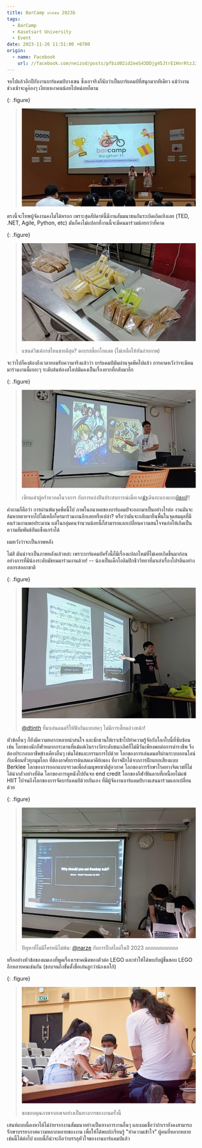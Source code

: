 ```yaml
---
title: BarCamp บางเขน 2023b
tags:
  - BarCamp
  - Kasetsart University
  - Event
date: 2023-11-26 11:51:00 +0700
origin:
  - name: Facebook
    url: //facebook.com/neizod/posts/pfbid02id2eeS43DDjg45JtrE1HnrRtzJ25LMDdpbA4w76HWsY8DqkGsjHfQ8b57K7wpG6Hl
---
```


จบไปแล้วอีกปีกับงานบาร์แคมป์บางเขน ซึ่งเอาจริงก็นับว่าเป็นบาร์แคมป์ที่สนุกมากทีเดียว แม้ว่างานช่วงเช้าจะดูอ๊องๆ เงียบเหงาคนน้อยไปหน่อยก็ตาม

{: .figure}
> ![](/images/event/barcamp/bangkhen-2023b/sponsor.jpg)

ตรงนี้จะโทษผู้จัดงานคงไม่ได้หรอก เพราะสุดสัปดาห์นี้มีงานสัมมนาชนกันระเบิดเถิดเทิงเลย (TED, .NET, Agile, Python, etc) มันก็คงไม่แปลกที่งานนี้จะมีคนมาร่วมน้อยกว่าที่คาด

{: .figure}
> ![](/images/event/barcamp/bangkhen-2023b/survivorship-bias.jpg)
>
> แซนด์วิชเค้กรสไหนขายดีสุด? ตอบรสช็อกโกแลต (ไม่เหลือให้ทันถ่ายภาพ)

จะว่าไปก็คงต้องถึงเวลายอมรับความจริงแล้วว่า บาร์แคมป์มันผ่านจุดพีคไปแล้ว การคาดหวังว่าจะมีคนมาร่วมงานนี้เยอะๆ ระดับล้นห้องสโลปมันคงเป็นเรื่องยากที่กลับมาอีก

{: .figure}
> ![](/images/event/barcamp/bangkhen-2023b/hikaru-go.jpg)
>
> เซียนเต๋าผู้คร่ำหวอดในวงการ กับการแบ่งปันประสบการณ์เมื่อเจอ[ม้า][knight]เดินทะแยงแบบ[บิชอป][bishop]!!

คำถามก็คือว่า การผ่านพ้นจุดพีคนี้ไป ภาพในอนาคตของบาร์แคมป์จะออกมาเป็นอย่างไรต่อ งานมันจะล้มหายตายจากไปไม่เหลือใครมาร่วมงานอีกเลยหรือเปล่า? หรือว่ามันจะกลับมายืนพื้นในจุดสมดุลที่มีคนร่วมงานพอประมาณ แต่ในกลุ่มคนจำนวนน้อยนี้ก็สามารถแลกเปลี่ยนความสนใจจนก่อให้เกิดเป็นความสัมพันธ์อันแข็งแกร่งได้

ผมหวังว่าจะเป็นภาพหลัง

ไม่สิ มันน่าจะเป็นภาพหลังแล้วหล่ะ เพราะบาร์แคมป์ครั้งนี้ก็มีเรื่องแปลกใหม่ที่ไม่เคยเกิดขึ้นมาก่อน อย่างการที่มีน้องระดับมัธยมมาร่วมงานด้วย! -- น้องเป็นเด็กโอลิมปิกชีววิทยาที่มาเล่าเรื่องโปรตีนอย่างออกรสออกชาติ

{: .figure}
> ![](/images/event/barcamp/bangkhen-2023b/improvise.jpg)
>
> [@dtinth][] ที่มาเล่นดนตรีให้ฟังกันแบบสดๆ ไม่มีการเตี๊ยมล่วงหน้า!

หัวข้ออื่นๆ ก็ยังมีความหลากหลายน่าสนใจ และชักชวนให้เราเข้าไปทำความรู้จักกับโลกใบนี้ที่ซับซ้อน เช่น โลกของนักกีฬาหมากกระดานที่แม้แต่เงินรางวัลระดับชนะเลิศก็ไม่มีวันเพียงพอต่อการดำรงชีพ จึงต้องประกอบอาชีพข้างเคียงอื่นๆ เช่นโค้ชและกรรมการไปด้วย โลกของการเล่นดนตรีผ่านระบบออนไลน์กับเพื่อนทั่วทุกมุมโลก ที่ต้องอาศัยการด้นสดเดาคีย์เพลง ที่อาจฝึกได้จากการฝึกแยกเสียงแบบ Berklee โลกของการออกแบบจรวดเพื่อส่งมนุษยชาติสู่อวกาศ โลกของการรักษาโรคทางจิตเวชที่ไม่ได้น่ากลัวอย่างที่คิด โลกของการดูหนังไปยันจบ end credit โลกของกีฬาฟันดาบที่เหนื่อยไม่แพ้ HIIT ไปจนถึงโลกของการจัดบาร์แคมป์ด้วยกันเอง ที่มีผู้จัดงานบาร์แคมป์บางแสนมาร่วมแลกเปลี่ยนด้วย

{: .figure}
> ![](/images/event/barcamp/bangkhen-2023b/mk.jpg)
>
> ปัญหาที่ไม่มีใครหนีไม่พ้น: [@narze][] กับการปิ้งสไลด์ในปี 2023 ถถถถถถถถถถถถ

หรืออย่างหัวข้อของผมเองที่พูดเรื่องเรขาคณิตของตัวต่อ LEGO และทำให้ได้พบกับผู้ชื่นชอบ LEGO อีกหลายคนเช่นกัน (ชอบจนถึงขั้นตั้งชื่อเล่นลูกว่าน้องเลโก้)

{: .figure}
> ![](/images/event/barcamp/bangkhen-2023b/geometry-lego.jpg)
>
> ขอขอบคุณภาพจากเพจอย่างเป็นทางการของงานครั้งนี้

เสนห์แบบนี้คงหาได้ไม่ง่ายจากงานสัมมนาอย่างเป็นทางการงานอื่นๆ และผมเชื่อว่าถ้าเรายังคงสามารถรักษาบรรยากาศความหลากหลายของงาน เพื่อให้ได้พบปะเรียนรู้ "ทำความเข้าใจ" ผู้คนที่หลากหลายเช่นนี้ได้ต่อไป แบบนี้ก็น่าจะถือว่าบรรลุหัวใจของงานบาร์แคมป์แล้ว



[@dtinth]: //twitter.com/dtinth
[@narze]: //twitter.com/narze

[knight]: //en.wikipedia.org/wiki/Knight_(chess)
[bishop]: //en.wikipedia.org/wiki/Bishop_(chess)